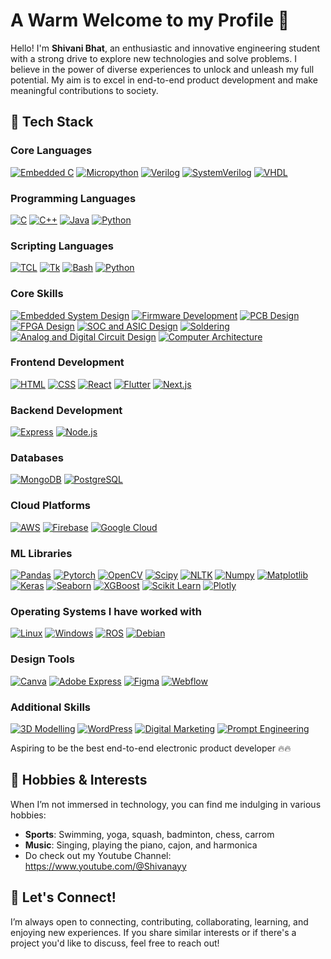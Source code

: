 # A Warm Welcome to my Profile 👋

Hello! I'm **Shivani Bhat**, an enthusiastic and innovative engineering student with a strong drive to explore new technologies and solve problems. I believe in the power of diverse experiences to unlock and unleash my full potential. My aim is to excel in end-to-end product development and make meaningful contributions to society.

## 🚀 Tech Stack

### Core Languages
[![Embedded C](https://img.shields.io/badge/Embedded%20C-000000?style=for-the-badge&logo=c&logoColor=white)](https://en.wikipedia.org/wiki/C_(programming_language))
[![Micropython](https://img.shields.io/badge/Micropython-004B49?style=for-the-badge&logo=python&logoColor=white)](https://micropython.org/)
[![Verilog](https://img.shields.io/badge/Verilog-1E4C9A?style=for-the-badge&logo=github&logoColor=white)](https://en.wikipedia.org/wiki/Verilog)
[![SystemVerilog](https://img.shields.io/badge/SystemVerilog-0073B1?style=for-the-badge&logo=github&logoColor=white)](https://en.wikipedia.org/wiki/SystemVerilog)
[![VHDL](https://img.shields.io/badge/VHDL-0073B1?style=for-the-badge&logo=github&logoColor=black)](https://en.wikipedia.org/wiki/VHDL)

### Programming Languages
[![C](https://img.shields.io/badge/C-00599C?style=for-the-badge&logo=c&logoColor=white)](https://en.wikipedia.org/wiki/C_(programming_language))
[![C++](https://img.shields.io/badge/C%2B%2B-00599C?style=for-the-badge&logo=c%2B%2B&logoColor=white)](https://en.wikipedia.org/wiki/C%2B%2B)
[![Java](https://img.shields.io/badge/Java-007396?style=for-the-badge&logo=java&logoColor=white)](https://www.oracle.com/java/)
[![Python](https://img.shields.io/badge/Python-3776AB?style=for-the-badge&logo=python&logoColor=white)](https://www.python.org/)

### Scripting Languages
[![TCL](https://img.shields.io/badge/TCL-003B57?style=for-the-badge&logo=tcl&logoColor=white)](https://en.wikipedia.org/wiki/Tcl)
[![Tk](https://img.shields.io/badge/Tk-0069A5?style=for-the-badge&logo=tcl&logoColor=white)](https://en.wikipedia.org/wiki/Tk_(software))
[![Bash](https://img.shields.io/badge/Bash-4EAA25?style=for-the-badge&logo=gnu-bash&logoColor=white)](https://www.gnu.org/software/bash/)
[![Python](https://img.shields.io/badge/Python-3776AB?style=for-the-badge&logo=python&logoColor=white)](https://www.python.org/)

### Core Skills
[![Embedded System Design](https://img.shields.io/badge/Embedded%20System%20Design-000000?style=for-the-badge&logo=github&logoColor=white)](https://en.wikipedia.org/wiki/Embedded_system)
[![Firmware Development](https://img.shields.io/badge/Firmware%20Development-000000?style=for-the-badge&logo=github&logoColor=white)](https://en.wikipedia.org/wiki/Firmware)
[![PCB Design](https://img.shields.io/badge/PCB%20Design-0099FF?style=for-the-badge&logo=github&logoColor=white)](https://en.wikipedia.org/wiki/Printed_circuit_board)
[![FPGA Design](https://img.shields.io/badge/FPGA%20Design-004B49?style=for-the-badge&logo=github&logoColor=white)](https://en.wikipedia.org/wiki/Field-programmable_gate_array)
[![SOC and ASIC Design](https://img.shields.io/badge/SOC%20and%20ASIC%20Design-000000?style=for-the-badge&logo=github&logoColor=white)](https://en.wikipedia.org/wiki/System_on_a_chip)
[![Soldering](https://img.shields.io/badge/Soldering-0074D9?style=for-the-badge&logo=github&logoColor=white)](https://en.wikipedia.org/wiki/Soldering)
[![Analog and Digital Circuit Design](https://img.shields.io/badge/Analog%20and%20Digital%20Circuit%20Design-000000?style=for-the-badge&logo=github&logoColor=white)](https://en.wikipedia.org/wiki/Electronic_circuit)
[![Computer Architecture](https://img.shields.io/badge/Computer%20Architecture-009B77?style=for-the-badge&logo=github&logoColor=white)](https://en.wikipedia.org/wiki/Computer_architecture)

### Frontend Development
[![HTML](https://img.shields.io/badge/HTML-E34F26?style=for-the-badge&logo=html5&logoColor=white)](https://en.wikipedia.org/wiki/HTML)
[![CSS](https://img.shields.io/badge/CSS-1572B6?style=for-the-badge&logo=css3&logoColor=white)](https://en.wikipedia.org/wiki/CSS)
[![React](https://img.shields.io/badge/React-61DAFB?style=for-the-badge&logo=react&logoColor=black)](https://reactjs.org/)
[![Flutter](https://img.shields.io/badge/Flutter-02569B?style=for-the-badge&logo=flutter&logoColor=white)](https://flutter.dev/)
[![Next.js](https://img.shields.io/badge/Next.js-000000?style=for-the-badge&logo=next.js&logoColor=white)](https://nextjs.org/)

### Backend Development
[![Express](https://img.shields.io/badge/Express-000000?style=for-the-badge&logo=express&logoColor=white)](https://expressjs.com/)
[![Node.js](https://img.shields.io/badge/Node.js-339933?style=for-the-badge&logo=node.js&logoColor=white)](https://nodejs.org/)

### Databases
[![MongoDB](https://img.shields.io/badge/MongoDB-47A248?style=for-the-badge&logo=mongodb&logoColor=white)](https://www.mongodb.com/)
[![PostgreSQL](https://img.shields.io/badge/PostgreSQL-4169E1?style=for-the-badge&logo=postgresql&logoColor=white)](https://www.postgresql.org/)

### Cloud Platforms
[![AWS](https://img.shields.io/badge/AWS-232F3E?style=for-the-badge&logo=amazonaws&logoColor=white)](https://aws.amazon.com/)
[![Firebase](https://img.shields.io/badge/Firebase-FFCA28?style=for-the-badge&logo=firebase&logoColor=black)](https://firebase.google.com/)
[![Google Cloud](https://img.shields.io/badge/Google%20Cloud-4285F4?style=for-the-badge&logo=google-cloud&logoColor=white)](https://cloud.google.com/)

### ML Libraries
[![Pandas](https://img.shields.io/badge/Pandas-DataAnalysis-green)](https://pandas.pydata.org/)
[![Pytorch](https://img.shields.io/badge/Pytorch-DeepLearning-orange)](https://pytorch.org/)
[![OpenCV](https://img.shields.io/badge/OpenCV-ComputerVision-blue)](https://opencv.org/)
[![Scipy](https://img.shields.io/badge/Scipy-ScientificComputing-yellow)](https://www.scipy.org/)
[![NLTK](https://img.shields.io/badge/NLTK-NLP-red)](https://www.nltk.org/)
[![Numpy](https://img.shields.io/badge/Numpy-ArrayComputing-lightblue)](https://numpy.org/)
[![Matplotlib](https://img.shields.io/badge/Matplotlib-DataVisualization-purple)](https://matplotlib.org/)
[![Keras](https://img.shields.io/badge/Keras-DeepLearning-lightgray)](https://keras.io/)
[![Seaborn](https://img.shields.io/badge/Seaborn-StatisticalGraphics-darkgreen)](https://seaborn.pydata.org/)
[![XGBoost](https://img.shields.io/badge/XGBoost-MachineLearning-yellowgreen)](https://xgboost.ai/)
[![Scikit Learn](https://img.shields.io/badge/Scikit%20Learn-MachineLearning-blueviolet)](https://scikit-learn.org/)
[![Plotly](https://img.shields.io/badge/Plotly-InteractiveGraphing-royalblue)](https://plotly.com/)

### Operating Systems I have worked with
[![Linux](https://img.shields.io/badge/Linux-OpenSource-black)](https://www.linux.org/)
[![Windows](https://img.shields.io/badge/Windows-Microsoft-blue)](https://www.microsoft.com/windows)
[![ROS](https://img.shields.io/badge/ROS-RobotOperatingSystem-brightgreen)](https://www.ros.org/)
[![Debian](https://img.shields.io/badge/Debian-Stable-ffde00)](https://www.debian.org/)

### Design Tools
[![Canva](https://img.shields.io/badge/Canva-00C4CC?style=for-the-badge&logo=canva&logoColor=white)](https://www.canva.com/)
[![Adobe Express](https://img.shields.io/badge/Adobe%20Express-FF61A6?style=for-the-badge&logo=adobe&logoColor=white)](https://www.adobe.com/products/express.html)
[![Figma](https://img.shields.io/badge/Figma-F24E1E?style=for-the-badge&logo=figma&logoColor=white)](https://www.figma.com/)
[![Webflow](https://img.shields.io/badge/Webflow-00C2A0?style=for-the-badge&logo=webflow&logoColor=white)](https://webflow.com/)

### Additional Skills
[![3D Modelling](https://img.shields.io/badge/3D%20Modelling-000000?style=for-the-badge&logo=github&logoColor=white)](https://en.wikipedia.org/wiki/3D_modeling)
[![WordPress](https://img.shields.io/badge/WordPress-21759B?style=for-the-badge&logo=wordpress&logoColor=white)](https://wordpress.org/)
[![Digital Marketing](https://img.shields.io/badge/Digital%20Marketing-FF4B5C?style=for-the-badge&logo=github&logoColor=white)](https://en.wikipedia.org/wiki/Digital_marketing)
[![Prompt Engineering](https://img.shields.io/badge/Prompt%20Engineering-000000?style=for-the-badge&logo=github&logoColor=white)](https://en.wikipedia.org/wiki/Prompt_engineering)

Aspiring to be the best end-to-end electronic product developer 🔥🔥

## 🎨 Hobbies & Interests

When I’m not immersed in technology, you can find me indulging in various hobbies:
- **Sports**: Swimming, yoga, squash, badminton, chess, carrom
- **Music**: Singing, playing the piano, cajon, and harmonica
- Do check out my Youtube Channel: https://www.youtube.com/@Shivanayy

## 🤝 Let's Connect!

I’m always open to connecting, contributing, collaborating, learning, and enjoying new experiences. If you share similar interests or if there's a project you'd like to discuss, feel free to reach out!
